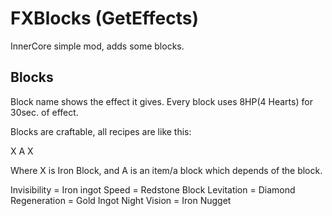 # FXBlocks (GetEffects)
InnerCore simple mod, adds some blocks.

## Blocks

Block name shows the effect it gives. Every block uses 8HP(4 Hearts) for 30sec. of effect.

Blocks are craftable, all recipes are like this:

X 
A 
X 

Where X is Iron Block, and A is an item/a block which depends of the block.

Invisibility = Iron ingot
Speed = Redstone Block
Levitation = Diamond
Regeneration = Gold Ingot
Night Vision = Iron Nugget
